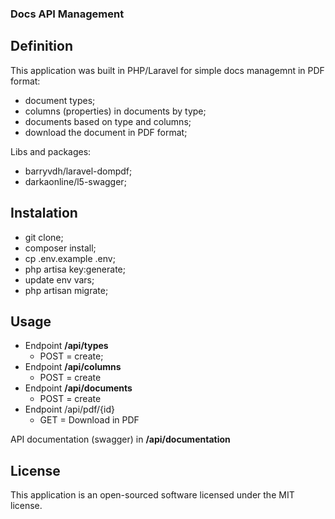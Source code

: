### Docs API Management

## Definition

This application was built in PHP/Laravel for simple docs managemnt in PDF format:

- document types;
- columns (properties) in documents by type;
- documents based on type and columns;
- download the document in PDF format;

Libs and packages:
- barryvdh/laravel-dompdf;
- darkaonline/l5-swagger;

## Instalation

- git clone;
- composer install;
- cp .env.example .env;
- php artisa key:generate;
- update env vars;
- php artisan migrate;

## Usage

- Endpoint **/api/types**
  - POST = create;
- Endpoint **/api/columns**
  - POST = create
- Endpoint **/api/documents**
  - POST = create
- Endpoint /api/pdf/{id}
  - GET = Download in PDF

API documentation (swagger) in <b>/api/documentation</b>

## License

This application is an open-sourced software licensed under the MIT license.
